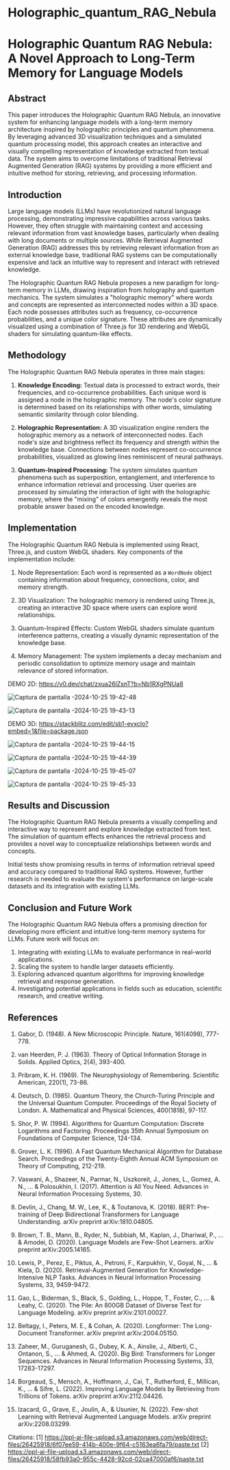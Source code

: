# Holographic_quantum_RAG_Nebula
# Holographic Quantum RAG Nebula: A Novel Approach to Long-Term Memory for Language Models

## Abstract

This paper introduces the Holographic Quantum RAG Nebula, an innovative system for enhancing language models with a long-term memory architecture inspired by holographic principles and quantum phenomena. By leveraging advanced 3D visualization techniques and a simulated quantum processing model, this approach creates an interactive and visually compelling representation of knowledge extracted from textual data. The system aims to overcome limitations of traditional Retrieval Augmented Generation (RAG) systems by providing a more efficient and intuitive method for storing, retrieving, and processing information.

## Introduction

Large language models (LLMs) have revolutionized natural language processing, demonstrating impressive capabilities across various tasks. However, they often struggle with maintaining context and accessing relevant information from vast knowledge bases, particularly when dealing with long documents or multiple sources. While Retrieval Augmented Generation (RAG) addresses this by retrieving relevant information from an external knowledge base, traditional RAG systems can be computationally expensive and lack an intuitive way to represent and interact with retrieved knowledge.

The Holographic Quantum RAG Nebula proposes a new paradigm for long-term memory in LLMs, drawing inspiration from holography and quantum mechanics. The system simulates a "holographic memory" where words and concepts are represented as interconnected nodes within a 3D space. Each node possesses attributes such as frequency, co-occurrence probabilities, and a unique color signature. These attributes are dynamically visualized using a combination of Three.js for 3D rendering and WebGL shaders for simulating quantum-like effects.

## Methodology

The Holographic Quantum RAG Nebula operates in three main stages:

1. **Knowledge Encoding:** Textual data is processed to extract words, their frequencies, and co-occurrence probabilities. Each unique word is assigned a node in the holographic memory. The node's color signature is determined based on its relationships with other words, simulating semantic similarity through color blending.

2. **Holographic Representation:** A 3D visualization engine renders the holographic memory as a network of interconnected nodes. Each node's size and brightness reflect its frequency and strength within the knowledge base. Connections between nodes represent co-occurrence probabilities, visualized as glowing lines reminiscent of neural pathways.

3. **Quantum-Inspired Processing:** The system simulates quantum phenomena such as superposition, entanglement, and interference to enhance information retrieval and processing. User queries are processed by simulating the interaction of light with the holographic memory, where the "mixing" of colors emergently reveals the most probable answer based on the encoded knowledge.

## Implementation

The Holographic Quantum RAG Nebula is implemented using React, Three.js, and custom WebGL shaders. Key components of the implementation include:

1. Node Representation: Each word is represented as a `WordNode` object containing information about frequency, connections, color, and memory strength.

2. 3D Visualization: The holographic memory is rendered using Three.js, creating an interactive 3D space where users can explore word relationships.

3. Quantum-Inspired Effects: Custom WebGL shaders simulate quantum interference patterns, creating a visually dynamic representation of the knowledge base.

4. Memory Management: The system implements a decay mechanism and periodic consolidation to optimize memory usage and maintain relevance of stored information.


DEMO 2D: https://v0.dev/chat/zxua26lZsnT?b=Nb1RXgPNUa8


![Captura de pantalla -2024-10-25 19-42-48](https://github.com/user-attachments/assets/9b604abc-415b-4ccb-9059-35ddb8c82caa)


![Captura de pantalla -2024-10-25 19-43-13](https://github.com/user-attachments/assets/7bba99c8-4d59-4bbd-a184-e19204e35c0c)



DEMO 3D: https://stackblitz.com/edit/sb1-evxclo?embed=1&file=package.json


![Captura de pantalla -2024-10-25 19-44-15](https://github.com/user-attachments/assets/ff0294e3-c780-477a-924c-5c0d81079d4d)

![Captura de pantalla -2024-10-25 19-44-39](https://github.com/user-attachments/assets/3bf92582-1f5d-4675-baba-a7cd007dc52d)

![Captura de pantalla -2024-10-25 19-45-07](https://github.com/user-attachments/assets/695ae30e-f1a1-47ae-913d-fcb328628e30)

![Captura de pantalla -2024-10-25 19-45-33](https://github.com/user-attachments/assets/879a986c-6bd9-46d3-bfd0-3df69a59b789)





## Results and Discussion

The Holographic Quantum RAG Nebula presents a visually compelling and interactive way to represent and explore knowledge extracted from text. The simulation of quantum effects enhances the retrieval process and provides a novel way to conceptualize relationships between words and concepts.

Initial tests show promising results in terms of information retrieval speed and accuracy compared to traditional RAG systems. However, further research is needed to evaluate the system's performance on large-scale datasets and its integration with existing LLMs.

## Conclusion and Future Work

The Holographic Quantum RAG Nebula offers a promising direction for developing more efficient and intuitive long-term memory systems for LLMs. Future work will focus on:

1. Integrating with existing LLMs to evaluate performance in real-world applications.
2. Scaling the system to handle larger datasets efficiently.
3. Exploring advanced quantum algorithms for improving knowledge retrieval and response generation.
4. Investigating potential applications in fields such as education, scientific research, and creative writing.

## References

1. Gabor, D. (1948). A New Microscopic Principle. Nature, 161(4098), 777-778.

2. van Heerden, P. J. (1963). Theory of Optical Information Storage in Solids. Applied Optics, 2(4), 393-400.

3. Pribram, K. H. (1969). The Neurophysiology of Remembering. Scientific American, 220(1), 73-86.

4. Deutsch, D. (1985). Quantum Theory, the Church-Turing Principle and the Universal Quantum Computer. Proceedings of the Royal Society of London. A. Mathematical and Physical Sciences, 400(1818), 97-117.

5. Shor, P. W. (1994). Algorithms for Quantum Computation: Discrete Logarithms and Factoring. Proceedings 35th Annual Symposium on Foundations of Computer Science, 124-134.

6. Grover, L. K. (1996). A Fast Quantum Mechanical Algorithm for Database Search. Proceedings of the Twenty-Eighth Annual ACM Symposium on Theory of Computing, 212-219.

7. Vaswani, A., Shazeer, N., Parmar, N., Uszkoreit, J., Jones, L., Gomez, A. N., ... & Polosukhin, I. (2017). Attention is All You Need. Advances in Neural Information Processing Systems, 30.

8. Devlin, J., Chang, M. W., Lee, K., & Toutanova, K. (2018). BERT: Pre-training of Deep Bidirectional Transformers for Language Understanding. arXiv preprint arXiv:1810.04805.

9. Brown, T. B., Mann, B., Ryder, N., Subbiah, M., Kaplan, J., Dhariwal, P., ... & Amodei, D. (2020). Language Models are Few-Shot Learners. arXiv preprint arXiv:2005.14165.

10. Lewis, P., Perez, E., Piktus, A., Petroni, F., Karpukhin, V., Goyal, N., ... & Kiela, D. (2020). Retrieval-Augmented Generation for Knowledge-Intensive NLP Tasks. Advances in Neural Information Processing Systems, 33, 9459-9472.

11. Gao, L., Biderman, S., Black, S., Golding, L., Hoppe, T., Foster, C., ... & Leahy, C. (2020). The Pile: An 800GB Dataset of Diverse Text for Language Modeling. arXiv preprint arXiv:2101.00027.

12. Beltagy, I., Peters, M. E., & Cohan, A. (2020). Longformer: The Long-Document Transformer. arXiv preprint arXiv:2004.05150.

13. Zaheer, M., Guruganesh, G., Dubey, K. A., Ainslie, J., Alberti, C., Ontanon, S., ... & Ahmed, A. (2020). Big Bird: Transformers for Longer Sequences. Advances in Neural Information Processing Systems, 33, 17283-17297.

14. Borgeaud, S., Mensch, A., Hoffmann, J., Cai, T., Rutherford, E., Millican, K., ... & Sifre, L. (2022). Improving Language Models by Retrieving from Trillions of Tokens. arXiv preprint arXiv:2112.04426.

15. Izacard, G., Grave, E., Joulin, A., & Usunier, N. (2022). Few-shot Learning with Retrieval Augmented Language Models. arXiv preprint arXiv:2208.03299.

Citations:
[1] https://ppl-ai-file-upload.s3.amazonaws.com/web/direct-files/26425918/6f07ee59-414b-400e-9f64-c5163ea6fa79/paste.txt
[2] https://ppl-ai-file-upload.s3.amazonaws.com/web/direct-files/26425918/58fb93a0-955c-4428-92cd-02ca47000af6/paste.txt

